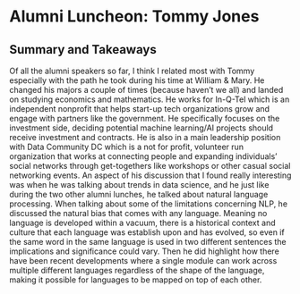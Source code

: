 # Alumni Luncheon: Tommy Jones

## Summary and Takeaways

Of all the alumni speakers so far, I think I related most with Tommy especially with the path he took during his time at William & Mary. He changed his majors a couple of times (because haven’t we all) and landed on studying economics and mathematics. He works for In-Q-Tel which is an independent nonprofit that helps start-up tech organizations grow and engage with partners like the government. He specifically focuses on the investment side, deciding potential machine learning/AI projects should receive investment and contracts. He is also in a main leadership position with Data Community DC which is a not for profit, volunteer run organization that works at connecting people and expanding individuals’ social networks through get-togethers like workshops or other casual social networking events. An aspect of his discussion that I found really interesting was when he was talking about trends in data science, and he just like during the two other alumni lunches, he talked about natural language processing. When talking about some of the limitations concerning NLP, he discussed the natural bias that comes with any language. Meaning no language is developed within a vacuum, there is a historical context and culture that each language was establish upon and has evolved, so even if the same word in the same language is used in two different sentences the implications and significance could vary. Then he did highlight how there have been recent developments where a single module can work across multiple different languages regardless of the shape of the language, making it possible for languages to be mapped on top of each other.     
